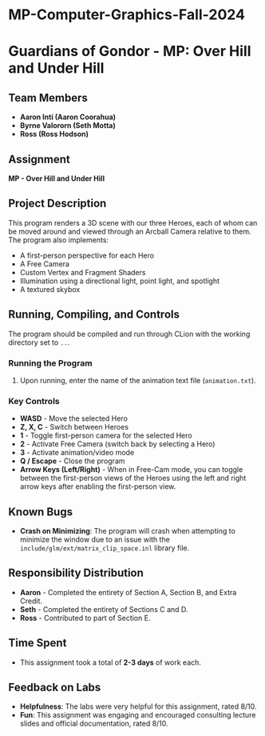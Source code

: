 # MP-Computer-Graphics-Fall-2024

# Guardians of Gondor - MP: Over Hill and Under Hill

## Team Members
- **Aaron Inti (Aaron Coorahua)**
- **Byrne Valororn (Seth Motta)**
- **Ross (Ross Hodson)**

## Assignment
**MP - Over Hill and Under Hill**

## Project Description
This program renders a 3D scene with our three Heroes, each of whom can be moved around and viewed through an Arcball Camera relative to them. The program also implements:
- A first-person perspective for each Hero
- A Free Camera
- Custom Vertex and Fragment Shaders
- Illumination using a directional light, point light, and spotlight
- A textured skybox

## Running, Compiling, and Controls
The program should be compiled and run through CLion with the working directory set to `..`.

### Running the Program
1. Upon running, enter the name of the animation text file (`animation.txt`).

### Key Controls
- **WASD** - Move the selected Hero
- **Z, X, C** - Switch between Heroes
- **1** - Toggle first-person camera for the selected Hero
- **2** - Activate Free Camera (switch back by selecting a Hero)
- **3** - Activate animation/video mode
- **Q / Escape** - Close the program
- **Arrow Keys (Left/Right)** - When in Free-Cam mode, you can toggle between the first-person views of the Heroes using the left and right arrow keys after enabling the first-person view.

## Known Bugs
- **Crash on Minimizing**: The program will crash when attempting to minimize the window due to an issue with the `include/glm/ext/matrix_clip_space.inl` library file.

## Responsibility Distribution
- **Aaron** - Completed the entirety of Section A, Section B, and Extra Credit.
- **Seth** - Completed the entirety of Sections C and D.
- **Ross** - Contributed to part of Section E.

## Time Spent
- This assignment took a total of **2-3 days** of work each.

## Feedback on Labs
- **Helpfulness**: The labs were very helpful for this assignment, rated 8/10.
- **Fun**: This assignment was engaging and encouraged consulting lecture slides and official documentation, rated 8/10.

